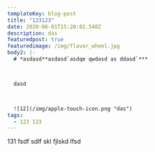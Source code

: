 ```yaml
---
templateKey: blog-post
title: "123123"
date: 2020-06-01T15:20:02.540Z
description: das
featuredpost: true
featuredimage: /img/flavor_wheel.jpg
body2: |-
  # *asdasd**asdasd`asdqe qwdasd as ddasd`***



  dasd



  ![12](/img/apple-touch-icon.png "das")
tags:
  - 123 123
---
```

131 fsdf sdlf skl fjlskd lfsd
